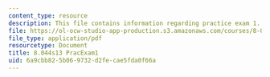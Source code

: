 ```yaml
---
content_type: resource
description: This file contains information regarding practice exam 1.
file: https://ol-ocw-studio-app-production.s3.amazonaws.com/courses/8-044-statistical-physics-i-spring-2013/6a9cbb825b069732d2fecae5fda0f66a_MIT8_044S14_practexam1_03.pdf
file_type: application/pdf
resourcetype: Document
title: 8.044s13 PracExam1
uid: 6a9cbb82-5b06-9732-d2fe-cae5fda0f66a
---
```

